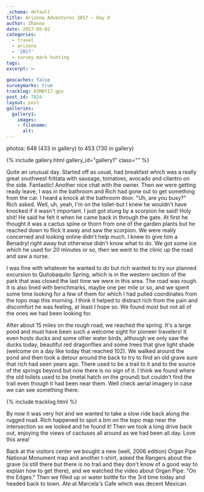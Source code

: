 ```yaml
---
_schema: default
title: Arizona Adventures 2017 – Day 8
author: Zhanna
date: 2017-05-02
categories:
  - travel
  - arizona
  - '2017'
  - survey mark hunting
tags:
excerpt: >-
  
geocaches: false
surveymarks: true
tracklog: 02MAY17.gpx
post_id: 7824
layout: post
galleries:
  gallery1:
    images:
    - filename: 
      alt: 
---
```


photos: 648 (433 in gallery) to 453 (730 in gallery)

{% include gallery.html gallery_id="gallery1" class="" %}

Quite an unusual day. Started off as usual,  had breakfast which was a really great southwest frittata with sausage,  tomatoes, avocado and cilantro on the side.  Fantastic! Another nice chat with the owner.  Then we were getting ready leave,  I was in the bathroom and Rich had gone out to get something from the car.  I heard a knock at the bathroom door.  "Uh, are you busy?"  Rich asked. Well, uh, yeah, I'm on the toilet-but I knew he wouldn't have knocked if it wasn't important.  I just got stung by a scorpion  he said! Holy shit! He said he felt it when he came back in through the gate.  At first he thought it was a cactus spine or thorn from one of the garden plants but he reached down to flick it away and saw the scorpion. We were really concerned and looking online didn't help much.  I knew to give him a Benadryl right away but otherwise didn't know what to do. We got some ice which he used for 20 minutes or so,  then we went to the clinic up the road and saw a nurse. 

I was fine with whatever he wanted to do but rich wanted to try our planned excursion to Quitobaquito Spring, which is in the western section of the park that was closed the last time we were in this area.  The road was rough. It is also lined with benchmarks,  maybe one per mile or so, and we spent some time looking for a few of them for which I had pulled coordinates from the topo map this morning. I think it helped to distract rich from the pain and discomfort he was feeling,  at least I hope so.  We found most but not all of the ones we had been looking for. 

After about 15 miles on the rough road, we reached the spring. It's a large pond and must have been such a welcome sight for pioneer travelers!  It even hosts ducks and some other water birds, although we only saw the ducks today, beautiful red dragonflies and some trees that give light shade  (welcome on a day like today that reached 102). We walked around the pond and then took a detour around the back to try to find an old grave sure that rich had seen years ago. There used to be a trail to it and to the source of the springs beyond but now there is no sign of it.  I think we found where the old toilets used to be (metal hatch on the ground) but couldn't find the trail even though it had been near them. Well check aerial imagery in case we can see something there.

{% include tracklog.html %}

By now it was very hot and we wanted to take a slow ride back along the rugged road. Rich happened to spot a bm on the topo map near the intersection so we looked and he found it! Then we took a long drive back out, enjoying the views of cactuses all around as we had been all day. Love this area!

Back at the visitors center we bought a new (well, 2006 edition) Organ Pipe National Monument map and another t-shirt, asked the Rangers about the grave (is still there but there is no trail and they don't know of a good way to explain how to get there), and we watched the video about Organ Pipe: "On the Edges." Then we filled up or water bottle for the 3rd time today and headed back to town. Ate at Marcela's Cafe which was decent Mexican.

